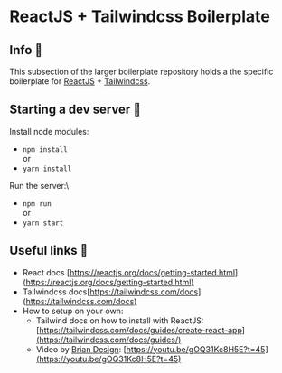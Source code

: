 # ReactJS + Tailwindcss Boilerplate

## Info :pushpin:

This subsection of the larger boilerplate repository holds a the specific boilerplate for [ReactJS](https://reactjs.org/) + [Tailwindcss](https://tailwindcss.com/).

## Starting a dev server :nut_and_bolt:

Install node modules:

-   `npm install`\
    or
-   `yarn install`

Run the server:\

-   `npm run` \
    or
-   `yarn start`

## Useful links :paperclip:

-   React docs [https://reactjs.org/docs/getting-started.html](https://reactjs.org/docs/getting-started.html)
-   Tailwindcss docs[https://tailwindcss.com/docs](https://tailwindcss.com/docs)
-   How to setup on your own:
    -   Tailwind docs on how to install with ReactJS: [https://tailwindcss.com/docs/guides/create-react-app](https://tailwindcss.com/docs/guides/)
    -   Video by [Brian Design](https://www.youtube.com/channel/UCsKsymTY_4BYR-wytLjex7A): [https://youtu.be/gOQ31Kc8H5E?t=45](https://youtu.be/gOQ31Kc8H5E?t=45)
